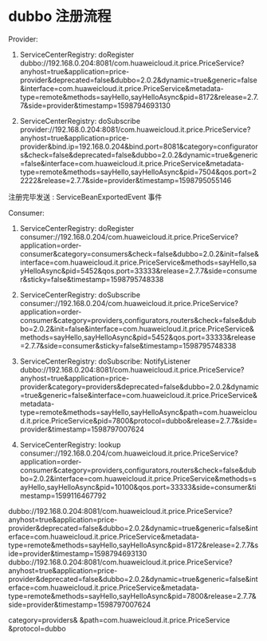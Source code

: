 # dubbo 注册流程

Provider:

1. ServiceCenterRegistry: doRegister
dubbo://192.168.0.204:8081/com.huaweicloud.it.price.PriceService?anyhost=true&application=price-provider&deprecated=false&dubbo=2.0.2&dynamic=true&generic=false&interface=com.huaweicloud.it.price.PriceService&metadata-type=remote&methods=sayHello,sayHelloAsync&pid=8172&release=2.7.7&side=provider&timestamp=1598794693130

2. ServiceCenterRegistry: doSubscribe
provider://192.168.0.204:8081/com.huaweicloud.it.price.PriceService?anyhost=true&application=price-provider&bind.ip=192.168.0.204&bind.port=8081&category=configurators&check=false&deprecated=false&dubbo=2.0.2&dynamic=true&generic=false&interface=com.huaweicloud.it.price.PriceService&metadata-type=remote&methods=sayHello,sayHelloAsync&pid=7504&qos.port=22222&release=2.7.7&side=provider&timestamp=1598795055146

注册完毕发送 : ServiceBeanExportedEvent 事件

Consumer:

1. ServiceCenterRegistry: doRegister
consumer://192.168.0.204/com.huaweicloud.it.price.PriceService?application=order-consumer&category=consumers&check=false&dubbo=2.0.2&init=false&interface=com.huaweicloud.it.price.PriceService&methods=sayHello,sayHelloAsync&pid=5452&qos.port=33333&release=2.7.7&side=consumer&sticky=false&timestamp=1598795748338


2. ServiceCenterRegistry: doSubscribe
consumer://192.168.0.204/com.huaweicloud.it.price.PriceService?application=order-consumer&category=providers,configurators,routers&check=false&dubbo=2.0.2&init=false&interface=com.huaweicloud.it.price.PriceService&methods=sayHello,sayHelloAsync&pid=5452&qos.port=33333&release=2.7.7&side=consumer&sticky=false&timestamp=1598795748338


3. ServiceCenterRegistry: doSubscribe: NotifyListener
dubbo://192.168.0.204:8081/com.huaweicloud.it.price.PriceService?anyhost=true&application=price-provider&category=providers&deprecated=false&dubbo=2.0.2&dynamic=true&generic=false&interface=com.huaweicloud.it.price.PriceService&metadata-type=remote&methods=sayHello,sayHelloAsync&path=com.huaweicloud.it.price.PriceService&pid=7800&protocol=dubbo&release=2.7.7&side=provider&timestamp=1598797007624

4. ServiceCenterRegistry: lookup
consumer://192.168.0.204/com.huaweicloud.it.price.PriceService?application=order-consumer&category=providers,configurators,routers&check=false&dubbo=2.0.2&interface=com.huaweicloud.it.price.PriceService&methods=sayHello,sayHelloAsync&pid=10100&qos.port=33333&side=consumer&timestamp=1599116467792


dubbo://192.168.0.204:8081/com.huaweicloud.it.price.PriceService?anyhost=true&application=price-provider&deprecated=false&dubbo=2.0.2&dynamic=true&generic=false&interface=com.huaweicloud.it.price.PriceService&metadata-type=remote&methods=sayHello,sayHelloAsync&pid=8172&release=2.7.7&side=provider&timestamp=1598794693130
dubbo://192.168.0.204:8081/com.huaweicloud.it.price.PriceService?anyhost=true&application=price-provider&deprecated=false&dubbo=2.0.2&dynamic=true&generic=false&interface=com.huaweicloud.it.price.PriceService&metadata-type=remote&methods=sayHello,sayHelloAsync&pid=7800&release=2.7.7&side=provider&timestamp=1598797007624

category=providers&
&path=com.huaweicloud.it.price.PriceService
&protocol=dubbo